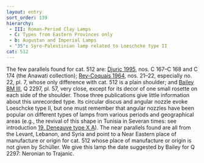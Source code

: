 ```yaml
---
layout: entry
sort_order: 139
hierarchy:
 - III: Roman-Period Clay Lamps
 - C: Types from Eastern Provinces only
 - b: Augustan and Imperial Lamps
 - "35": Syro-Palestinian lamp related to Loeschcke type II
cat: 512
---
```


The few parallels found for cat. 512 are: <a href='../../bibliography/#djuric-1995'>Djuric 1995</a>, nos. C 167–C 168 and C 174 (the Anawati collection); <a href='../../bibliography/#rey-coquais-1964'>Rey-Coquais 1964</a>, nos. 21–22, especially no. 22, pl. 7, whose only difference with cat. 512 is a plain shoulder; and <a href='../../bibliography/#bailey-bm-iii'>Bailey BM III</a>, Q 2297, pl. 57, very close, except for its decor of one small rosette on each side of the shoulder. Those three publications give little information about this unrecorded type. Its circular discus and angular nozzle evoke Loeschcke type II, but one must remember that angular nozzles have been popular on different types of lamps from various periods and geographical areas (e.g., the revival of this shape in Tunisia in Severan times: see introduction [19. Deneauve type X A](19.-Deneauve-type-x-A)). The near parallels found are all from the Levant, Lebanon, and Syria and point to a Near Eastern place of manufacture or origin for cat. 512 whose place of manufacture or origin is not given by Schüller. We give this lamp the date suggested by Bailey for Q 2297: Neronian to Trajanic.
